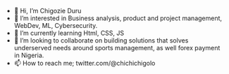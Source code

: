 - 👋 Hi, I’m Chigozie Duru
- 👀 I’m interested in Business analysis, product and project management, WebDev, ML, Cybersecurity.
- 🌱 I’m currently learning Html, CSS, JS
- 💞️ I’m looking to collaborate on building solutions that solves underserved needs around sports management, as well forex payment in Nigeria.
- 📫 How to reach me; twitter.com/@chichichigolo

<!---
lordricko/lordricko is a ✨ special ✨ repository because its `README.md` (this file) appears on your GitHub profile.
You can click the Preview link to take a look at your changes.
--->
